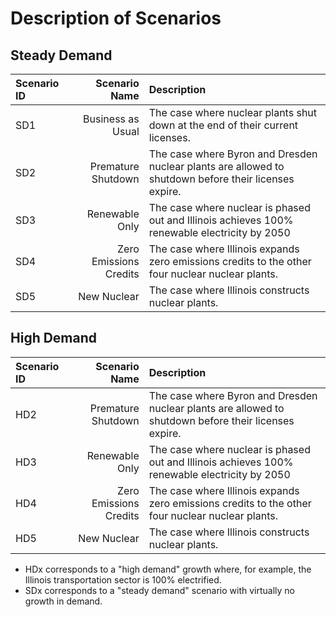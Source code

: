 # Description of Scenarios

## Steady Demand
|Scenario ID|Scenario Name|Description|
|:-----|------:|:---------------------|
|SD1|Business as Usual|The case where nuclear plants shut down at the end of their current licenses.|
|SD2|Premature Shutdown|The case where Byron and Dresden nuclear plants are allowed to shutdown before their licenses expire.|
|SD3|Renewable Only|The case where nuclear is phased out and Illinois achieves 100% renewable electricity by 2050|
|SD4|Zero Emissions Credits|The case where Illinois expands zero emissions credits to the other four nuclear nuclear plants.|
|SD5|New Nuclear|The case where Illinois constructs nuclear plants.|


## High Demand
|Scenario ID|Scenario Name|Description|
|:-----|------:|:---------------------|
|HD2|Premature Shutdown|The case where Byron and Dresden nuclear plants are allowed to shutdown before their licenses expire.|
|HD3|Renewable Only|The case where nuclear is phased out and Illinois achieves 100% renewable electricity by 2050|
|HD4|Zero Emissions Credits|The case where Illinois expands zero emissions credits to the other four nuclear nuclear plants.|
|HD5|New Nuclear|The case where Illinois constructs nuclear plants.|


* HDx corresponds to a "high demand" growth where, for example, the Illinois
transportation sector is 100% electrified.
* SDx corresponds to a "steady demand" scenario with virtually no growth in
demand.
